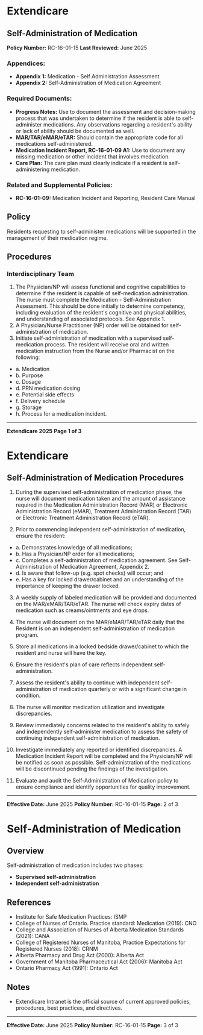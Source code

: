 # Extendicare
## Self-Administration of Medication
**Policy Number:** RC-16-01-15
**Last Reviewed:** June 2025

### Appendices:
- **Appendix 1:** Medication - Self Administration Assessment
- **Appendix 2:** Self-Administration of Medication Agreement

### Required Documents:
- **Progress Notes:** Use to document the assessment and decision-making process that was undertaken to determine if the resident is able to self-administer medications. Any observations regarding a resident's ability or lack of ability should be documented as well.
- **MAR/TAR/eMAR/eTAR:** Should contain the appropriate code for all medications self-administered.
- **Medication Incident Report, RC-16-01-09 A1:** Use to document any missing medication or other incident that involves medication.
- **Care Plan:** The care plan must clearly indicate if a resident is self-administering medication.

### Related and Supplemental Policies:
- **RC-16-01-09:** Medication Incident and Reporting, Resident Care Manual

## Policy
Residents requesting to self-administer medications will be supported in the management of their medication regime.

## Procedures
### Interdisciplinary Team
1. The Physician/NP will assess functional and cognitive capabilities to determine if the resident is capable of self-medication administration. The nurse must complete the Medication - Self-Administration Assessment. This should be done initially to determine competency, including evaluation of the resident's cognitive and physical abilities, and understanding of associated protocols. See Appendix 1.
2. A Physician/Nurse Practitioner (NP) order will be obtained for self-administration of medication.
3. Initiate self-administration of medication with a supervised self-medication process. The resident will receive oral and written medication instruction from the Nurse and/or Pharmacist on the following:
- a. Medication
- b. Purpose
- c. Dosage
- d. PRN medication dosing
- e. Potential side effects
- f. Delivery schedule
- g. Storage
- h. Process for a medication incident.

----

**Extendicare 2025**
**Page 1 of 3**

# Extendicare
## Self-Administration of Medication Procedures

1. During the supervised self-administration of medication phase, the nurse will document medication taken and the amount of assistance required in the Medication Administration Record (MAR) or Electronic Administration Record (eMAR), Treatment Administration Record (TAR) or Electronic Treatment Administration Record (eTAR).

2. Prior to commencing independent self-administration of medication, ensure the resident:
- a. Demonstrates knowledge of all medications;
- b. Has a Physician/NP order for all medications;
- c. Completes a self-administration of medication agreement. See Self-Administration of Medication Agreement, Appendix 2.
- d. Is aware that follow-up (e.g. spot checks) will occur; and
- e. Has a key for locked drawer/cabinet and an understanding of the importance of keeping the drawer locked.

3. A weekly supply of labeled medication will be provided and documented on the MAR/eMAR/TAR/eTAR. The nurse will check expiry dates of medication such as creams/ointments and eye drops.

4. The nurse will document on the MAR/eMAR/TAR/eTAR daily that the Resident is on an independent self-administration of medication program.

5. Store all medications in a locked bedside drawer/cabinet to which the resident and nurse will have the key.

6. Ensure the resident's plan of care reflects independent self-administration.

7. Assess the resident's ability to continue with independent self-administration of medication quarterly or with a significant change in condition.

8. The nurse will monitor medication utilization and investigate discrepancies.

9. Review immediately concerns related to the resident's ability to safely and independently self-administer medication to assess the safety of continuing independent self-administration of medication.

10. Investigate immediately any reported or identified discrepancies. A Medication Incident Report will be completed and the Physician/NP will be notified as soon as possible. Self-administration of the medications will be discontinued pending the findings of the investigation.

11. Evaluate and audit the Self-Administration of Medication policy to ensure compliance and identify opportunities for quality improvement.

----

**Effective Date:** June 2025
**Policy Number:** RC-16-01-15
**Page:** 2 of 3

# Self-Administration of Medication

## Overview
Self-administration of medication includes two phases:
- **Supervised self-administration**
- **Independent self-administration**

## References
- Institute for Safe Medication Practices: ISMP
- College of Nurses of Ontario. Practice standard: Medication (2019): CNO
- College and Association of Nurses of Alberta Medication Standards (2021): CANA
- College of Registered Nurses of Manitoba, Practice Expectations for Registered Nurses (2018): CRNM
- Alberta Pharmacy and Drug Act (2000): Alberta Act
- Government of Manitoba Pharmaceutical Act (2006): Manitoba Act
- Ontario Pharmacy Act (1991): Ontario Act

## Notes
- Extendicare Intranet is the official source of current approved policies, procedures, best practices, and directives.

----

**Effective Date:** June 2025
**Policy Number:** RC-16-01-15
**Page:** 3 of 3